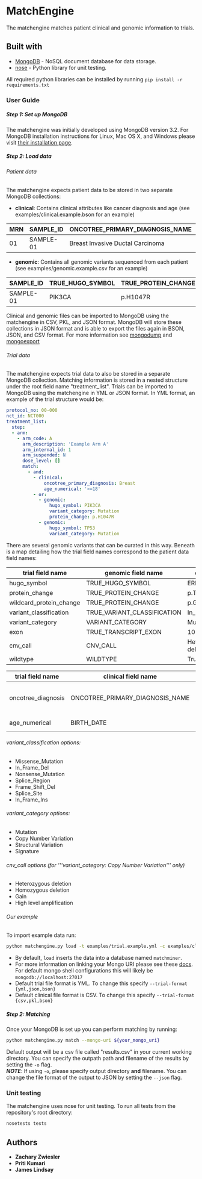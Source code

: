 # MatchEngine
The matchengine matches patient clinical and genomic information to trials. 

## Built with
* [MongoDB](https://docs.mongodb.com/) - NoSQL document database for data storage.
* [nose](http://nose.readthedocs.io/en/latest/) - Python library for unit testing.

All required python libraries can be installed by running `pip install -r requirements.txt`

### User Guide
##### Step 1: Set up MongoDB
The matchengine was initially developed using MongoDB version 3.2. For MongoDB installation instructions
for Linux, Mac OS X, and Windows please visit [their installation page](https://docs.mongodb.com/manual/administration/install-community/).

##### Step 2: Load data

###### Patient data
The matchengine expects patient data to be stored in two separate MongoDB collections:
* **clinical**: Contains clinical attributes like cancer diagnosis and age (see examples/clinical.example.bson for an example)

| MRN | SAMPLE_ID | ONCOTREE_PRIMARY_DIAGNOSIS_NAME | BIRTH_DATE | VITAL_STATUS | GENDER |
| --- | --------- | ------------------------------- | ---------- | ------------ | ------ |
| 01  | SAMPLE-01 | Breast Invasive Ductal Carcinoma| 1900-01-01 | alive        | female |

* **genomic**: Contains all genomic variants sequenced from each patient (see examples/genomic.example.csv for an example)

| SAMPLE_ID | TRUE_HUGO_SYMBOL | TRUE_PROTEIN_CHANGE | TRUE_VARIANT_CLASSIFICATION | VARIANT_CATEGORY | CNV_CALL | TRUE_TRANSCRIPT_EXON | WILDTYPE |
| --------- | ---------------- | ------------------- | --------------------------- | ---------------- | -------- | -------------------- | -------- |
| SAMPLE-01 | PIK3CA           | p.H1047R            | Missense_Mutation           | MUTATION         |          | 8                    | false    |

Clinical and genomic files can be imported to MongoDB using the matchengine in CSV, PKL, and JSON format.
MongoDB will store these collections in JSON format and is able to export the files again
in BSON, JSON, and CSV format. For more information see 
[mongodump](https://docs.mongodb.com/manual/reference/program/mongodump/) and
[mongoexport](https://docs.mongodb.com/manual/reference/program/mongoexport/)

###### Trial data
The matchengine expects trial data to also be stored in a separate MongoDB collection. Matching
information is stored in a nested structure under the root field name "treatment_list".
Trials can be imported to MongoDB using the matchengine in YML or JSON format. In YML format,
an example of the trial structure would be:
```yaml
protocol_no: 00-000
nct_id: NCT000
treatment_list:
  step:
  - arm:
    - arm_code: A
      arm_description: 'Example Arm A'
      arm_internal_id: 1
      arm_suspended: N
      dose_level: []
      match:
        - and:
          - clinical:
              oncotree_primary_diagnosis: Breast
              age_numerical: '>=18'
          - or:
            - genomic:
                hugo_symbol: PIK3CA
                variant_category: Mutation
                protein_change: p.H1047R
            - genomic:
                hugo_symbol: TP53
                variant_category: Mutation

```

There are several genomic variants that can be curated in this way. Beneath is a map
detailing how the trial field names correspond to the patient data field names:

| trial field name        | genomic field name               | example               |
| ----------------------- | -------------------------------- | --------------------- |
| hugo_symbol             | TRUE_HUGO_SYMBOL                 | ERBB2                 |
| protein_change          | TRUE_PROTEIN_CHANGE              | p.T790M               |
| wildcard_protein_change | TRUE_PROTEIN_CHANGE              | p.G719                |
| variant_classification  | TRUE_VARIANT_CLASSIFICATION 	 | In_Frame_Del          |
| variant_category 		  | VARIANT_CATEGORY 				 | Mutation              |
| exon 					  | TRUE_TRANSCRIPT_EXON 			 | 10                    |
| cnv_call 				  | CNV_CALL 						 | Heterozygous deletion |
| wildtype 				  | WILDTYPE 						 | True or False         |

| trial field name        | clinical field name              | example               |
| ----------------------- | -------------------------------- | --------------------- |
| oncotree_diagnosis      | ONCOTREE_PRIMARY_DIAGNOSIS_NAME  | Breast Invasive Ductal Carcinoma |
| age_numerical			  | BIRTH_DATE                       | 1900-01-01            | 

###### variant_classification options:
- Missense_Mutation
- In_Frame_Del
- Nonsense_Mutation
- Splice_Region
- Frame_Shift_Del
- Splice_Site
- In_Frame_Ins

###### variant_category options:
- Mutation
- Copy Number Variation
- Structural Variation
- Signature

###### cnv_call options (for '''variant_category: Copy Number Variation''' only)
- Heterozygous deletion
- Homozygous deletion
- Gain
- High level amplification

###### Our example
To import example data run:
```bash
python matchengine.py load -t examples/trial.example.yml -c examples/clinical.example.csv -g examples/genomic.example.csv --mongo-uri ${your_mongo_uri}
```

* By default, `load` inserts the data into a database named `matchminer`.
* For more information on linking your Mongo URI please see these [docs](https://docs.mongodb.com/manual/reference/connection-string/).
  For default mongo shell configurations this will likely be `mongodb://localhost:27017`
* Default trial file format is YML. To change this specify `--trial-format {yml,json,bson}`
* Default clinical file format is CSV. To change this specify `--trial-format {csv,pkl,bson}`

    
##### Step 2: Matching
Once your MongoDB is set up you can perform matching by running:
```bash
python matchengine.py match --mongo-uri ${your_mongo_uri}
```

Default output will be a csv file called "results.csv" in your current working directory.
You can specify the outpath path and filename of the results by setting the `-o` flag. <br>
***NOTE***: If using `-o`, please specify output directory **and** filename. 
You can change the file format of the output to JSON by setting the `--json` flag.

### Unit testing
The matchengine uses nose for unit testing. To run all tests from the repository's
root directory:
```bash
nosetests tests
```

## Authors
* **Zachary Zwiesler**
* **Priti Kumari**
* **James Lindsay**
